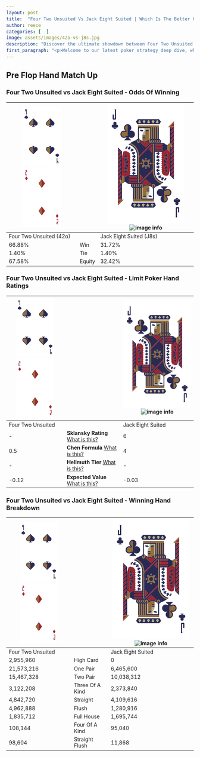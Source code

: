 ```yaml
---
layout: post
title:  "Four Two Unsuited Vs Jack Eight Suited | Which Is The Better Hand In Poker? A Complete Guide"
author: reece
categories: [  ]
image: assets/images/42o-vs-j8s.jpg
description: "Discover the ultimate showdown between Four Two Unsuited and Jack Eight Suited in poker! Uncover the odds, strategies, and scenarios where one hand triumphs over the other. Get ready to up your poker game with this thrilling analysis."
first_paragraph: "<p>Welcome to our latest poker strategy deep dive, where we're pitting two distinct hands against each other in a high-stakes showdown: Four Two Unsuited vs Jack Eight Suited.</p><p>In the dynamic world of poker, every decision counts, and knowing which hand holds the upper hand is key to your success at the table.</p><p>In this article, we'll dissect these two hands, explore the scenarios where one dominates the other, and equip you with the knowledge to make strategic choices that can tip the odds in your favor.</p><p>Get ready to unravel the intriguing dynamics of these poker hands and elevate your game to new heights.</p>"
---
```




[comment]: # (sp0)

## Pre Flop Hand Match Up

<div class="table hand-ratings" markdown="1"> 



### Four Two Unsuited vs Jack Eight Suited - Odds Of Winning


    
| ![image info](assets/images/hand1/4.png) ![image info](assets/images/hand1/2o.png) |  | ![image info](assets/images/hand2/J.png) ![image info](assets/images/hand2/8s.png) |
| -------- | -------- | -------- |
| Four Two Unsuited (42o) |  | Jack Eight Suited (J8s) |
| 66.88% | Win | 31.72% |
| 1.40% | Tie | 1.40% |
| 67.58% | Equity | 32.42% |




[comment]: # (sp1)



### Four Two Unsuited vs Jack Eight Suited - Limit Poker Hand Ratings


    
| ![image info](assets/images/hand1/4.png) ![image info](assets/images/hand1/2o.png) |  | ![image info](assets/images/hand2/J.png) ![image info](assets/images/hand2/8s.png) |
| -------- | -------- | -------- |
| Four Two Unsuited |  | Jack Eight Suited |
| - | **Sklansky Rating** [What is this?](/sklansky-rating-explained) | 6 |
| 0.5 | **Chen Formula** [What is this?](/chen-formula-explained) | 4 |
| - | **Hellmuth Tier** [What is this?](/Hellmuth-tier-explained) | - |
| -0.12 | **Expected Value** [What is this?](/expected-value-explained) | -0.03 |




[comment]: # (sp2)



### Four Two Unsuited vs Jack Eight Suited - Winning Hand Breakdown


    
| ![image info](assets/images/hand1/4.png) ![image info](assets/images/hand1/2o.png) |  | ![image info](assets/images/hand2/J.png) ![image info](assets/images/hand2/8s.png) |
| -------- | -------- | -------- |
| Four Two Unsuited |  | Jack Eight Suited |
| 2,955,960 | High Card | 0 |
| 21,573,216 | One Pair | 6,465,600 |
| 15,467,328 | Two Pair | 10,038,312 |
| 3,122,208 | Three Of A Kind | 2,373,840 |
| 4,842,720 | Straight | 4,109,616 |
| 4,962,888 | Flush | 1,280,916 |
| 1,835,712 | Full House | 1,695,744 |
| 108,144 | Four Of A Kind | 95,040 |
| 98,604 | Straight Flush | 11,868 |




[comment]: # (sp3)



</div>

[comment]: # (sp4)



[comment]: # (sp5)

